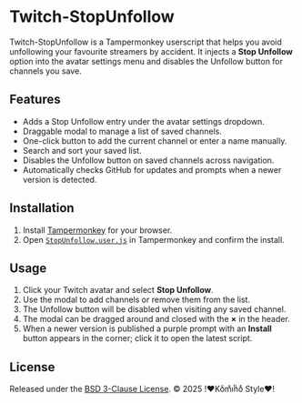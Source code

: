# Twitch-StopUnfollow

Twitch-StopUnfollow is a Tampermonkey userscript that helps you avoid unfollowing your favourite streamers by accident. It injects a **Stop Unfollow** option into the avatar settings menu and disables the Unfollow button for channels you save.

## Features

- Adds a Stop Unfollow entry under the avatar settings dropdown.
- Draggable modal to manage a list of saved channels.
- One-click button to add the current channel or enter a name manually.
- Search and sort your saved list.
- Disables the Unfollow button on saved channels across navigation.
- Automatically checks GitHub for updates and prompts when a newer version is detected.

## Installation

1. Install [Tampermonkey](https://www.tampermonkey.net/) for your browser.
2. Open [`StopUnfollow.user.js`](./StopUnfollow.user.js) in Tampermonkey and confirm the install.

## Usage

1. Click your Twitch avatar and select **Stop Unfollow**.
2. Use the modal to add channels or remove them from the list.
3. The Unfollow button will be disabled when visiting any saved channel.
4. The modal can be dragged around and closed with the **×** in the header.
5. When a newer version is published a purple prompt with an **Install** button appears in the corner; click it to open the latest script.

## License

Released under the [BSD 3-Clause License](LICENSE). © 2025 !♥Koͨmͧiͭnͥoͤ Style♥!

